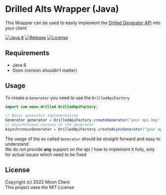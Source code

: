 # Drilled Alts Wrapper (Java)

This Wrapper can be used to easily implement the [Drilled Generator API](http://drilledalts.xyz) into your client

[![Java 8](https://img.shields.io/badge/java-8%2B-blue)](https://www.oracle.com/java/technologies/downloads/#java8)
[![Release](https://img.shields.io/badge/version-1.0.0-yellowgreen)](https://github.com/moon-client/drilled-api/releases/tag/1.0.0)
[![License](https://img.shields.io/github/license/moon-client/drilled-api)](https://github.com/moon-client/drilled-api/blob/master/LICENSE.md)

## Requirements

* Java 8
* Gson (version shouldn't matter)

## Usage

To create a `Generator` you need to use the `DrilledApiFactory`

```java
import com.moon.drilled.DrilledApiFactory;

// Basic generator implementation
Generator generator = DrilledApiFactory.createGenerator("your api key");
// Asynchronous version of the generator
AsynchronousGenerator = DrilledApiFactory.createAsyncGenerator("your api key");
```
The usage of the so called `Generator` should be straight forward and easy to understand<br>
We do not provide **any** support on the api / how to implement it fully, only for actual issues which need to be fixed

## License
Copyright (c) 2022 Moon Client<br>
This project uses the MIT License